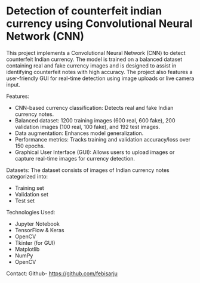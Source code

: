 # Detection of counterfeit indian currency using Convolutional Neural Network (CNN)

This project implements a Convolutional Neural Network (CNN) to detect counterfeit Indian currency. The model is trained on a balanced dataset containing real and fake currency images and is designed to assist in identifying counterfeit notes with high accuracy. The project also features a user-friendly GUI for real-time detection using image uploads or live camera input.

Features:
- CNN-based currency classification: Detects real and fake Indian currency notes.
- Balanced dataset: 1200 training images (600 real, 600 fake), 200 validation images (100 real, 100 fake), and 192 test images.
- Data augmentation: Enhances model generalization.
- Performance metrics: Tracks training and validation accuracy/loss over 150 epochs.
- Graphical User Interface (GUI): Allows users to upload images or capture real-time images for currency detection.

Datasets:
The dataset consists of images of Indian currency notes categorized into:
- Training set
- Validation set
- Test set

Technologies Used:
- Jupyter Notebook
- TensorFlow & Keras
- OpenCV
- Tkinter (for GUI)
- Matplotlib
- NumPy
- OpenCV

Contact:
Github- https://github.com/febisarju
